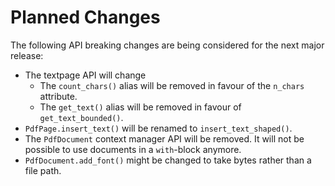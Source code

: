<!-- SPDX-FileCopyrightText: 2022 geisserml <geisserml@gmail.com> -->
<!-- SPDX-License-Identifier: CC-BY-4.0 -->

# Planned Changes

<!-- Currently, no API breaking changes are planned. -->

The following API breaking changes are being considered for the next major release:
- The textpage API will change
  * The `count_chars()` alias will be removed in favour of the `n_chars` attribute.
  * The `get_text()` alias will be removed in favour of `get_text_bounded()`.
- `PdfPage.insert_text()` will be renamed to `insert_text_shaped()`.
- The `PdfDocument` context manager API will be removed. It will not be possible to use documents in a `with`-block anymore.
- `PdfDocument.add_font()` might be changed to take bytes rather than a file path.
